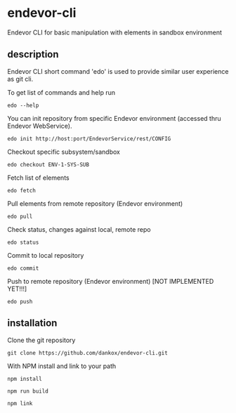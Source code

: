 # endevor-cli
Endevor CLI for basic manipulation with elements in sandbox environment

## description

Endevor CLI short command 'edo' is used to provide similar user experience as git cli.

To get list of commands and help run

`edo --help`

You can init repository from specific Endevor environment (accessed thru Endevor WebService).

`edo init http://host:port/EndevorService/rest/CONFIG`

Checkout specific subsystem/sandbox

`edo checkout ENV-1-SYS-SUB`

Fetch list of elements

`edo fetch`

Pull elements from remote repository (Endevor environment)

`edo pull`

Check status, changes against local, remote repo

`edo status`

Commit to local repository

`edo commit`

Push to remote repository (Endevor environment) [NOT IMPLEMENTED YET!!!]

`edo push`

## installation

Clone the git repository

`git clone https://github.com/dankox/endevor-cli.git`

With NPM install and link to your path

`npm install`

`npm run build`

`npm link`
